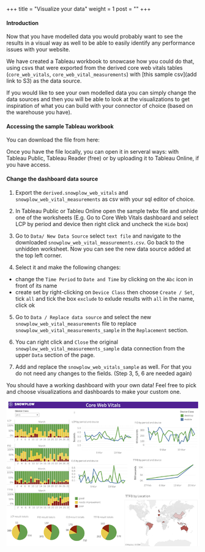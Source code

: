 +++
title = "Visualize your data"
weight = 1
post = ""
+++

#### Introduction

Now that you have modelled data you would probably want to see the results in a visual way as well to be able to easily identify any performance issues with your website.

We have created a Tableau workbook to snowcase how you could do that, using csvs that were exported from the derived core web vitals tables (`core_web_vitals`, `core_web_vital_measurements`) with [this sample csv](add link to S3) as the data source.

If you would like to see your own modelled data you can simply change the data sources and then you will be able to look at the visualizations to get inspiration of what you can build with your connector of choice (based on the warehouse you have).

#### Accessing the sample Tableau workbook

You can download the file from here:

Once you have the file locally, you can open it in serveral ways: with Tableau Public, Tableau Reader (free) or by uploading it to Tableau Online, if you have access.

#### Change the dashboard data source

1. Export the `derived.snowplow_web_vitals` and `snowplow_web_vital_measurements` as csv with your sql editor of choice.

2. In Tableau Public or Tableu Online open the sample twbx file and unhide one of the worksheets (E.g. Go to Core Web Vitals dashboard and select LCP by period and device then right click and uncheck the `Hide` box)

3. Go to `Data/ New Data Source` select `text file` and navigate to the downloaded `snowplow_web_vital_measurements.csv`. Go back to the unhidden worksheet. Now you can see the new data source added at the top left corner.

4. Select it and make the following changes:

 - change the `Time Period` to `Date and Time` by clicking on the `Abc` icon in front of its name
 - create set by right-clicking on `Device Class` then choose `Create / Set`, tick `all` and tick the box `exclude` to exlude results with `all` in the name, click ok

5. Go to `Data / Replace data source` and select the new `snowplow_web_vital_measurements` file to replace `snowplow_web_vital_measurements_sample` in the `Replacement` section.

6. You can right click and `Close` the original `snowplow_web_vital_measurements_sample` data connection from the upper `Data` section of the page.

7. Add and replace the `snowplow_web_vitals_sample` as well. For that you do not need any changes to the fields. (Step 3, 5, 6 are needed again)

You should have a working dashboard with your own data! Feel free to pick and choose visualizations and dashboards to make your custom one.

![Chrome Extension](../images/1.png?width=50pc)
